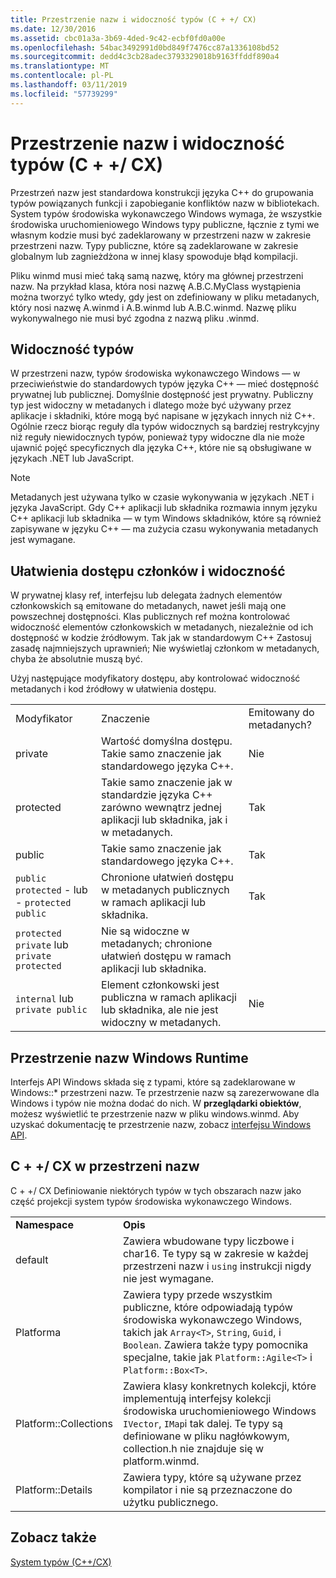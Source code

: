 ```yaml
---
title: Przestrzenie nazw i widoczność typów (C + +/ CX)
ms.date: 12/30/2016
ms.assetid: cbc01a3a-3b69-4ded-9c42-ecbf0fd0a00e
ms.openlocfilehash: 54bac3492991d0bd849f7476cc87a1336108bd52
ms.sourcegitcommit: dedd4c3cb28adec3793329018b9163ffddf890a4
ms.translationtype: MT
ms.contentlocale: pl-PL
ms.lasthandoff: 03/11/2019
ms.locfileid: "57739299"
---
```

# <a name="namespaces-and-type-visibility-ccx-"></a>Przestrzenie nazw i widoczność typów (C + +/ CX)

Przestrzeń nazw jest standardowa konstrukcji języka C++ do grupowania typów powiązanych funkcji i zapobieganie konfliktów nazw w bibliotekach. System typów środowiska wykonawczego Windows wymaga, że wszystkie środowiska uruchomieniowego Windows typy publiczne, łącznie z tymi we własnym kodzie musi być zadeklarowany w przestrzeni nazw w zakresie przestrzeni nazw. Typy publiczne, które są zadeklarowane w zakresie globalnym lub zagnieżdżona w innej klasy spowoduje błąd kompilacji.

Pliku winmd musi mieć taką samą nazwę, który ma głównej przestrzeni nazw. Na przykład klasa, która nosi nazwę A.B.C.MyClass wystąpienia można tworzyć tylko wtedy, gdy jest on zdefiniowany w pliku metadanych, który nosi nazwę A.winmd i A.B.winmd lub A.B.C.winmd. Nazwę pliku wykonywalnego nie musi być zgodna z nazwą pliku .winmd.

## <a name="type-visibility"></a>Widoczność typów

W przestrzeni nazw, typów środowiska wykonawczego Windows — w przeciwieństwie do standardowych typów języka C++ — mieć dostępność prywatnej lub publicznej. Domyślnie dostępność jest prywatny. Publiczny typ jest widoczny w metadanych i dlatego może być używany przez aplikacje i składniki, które mogą być napisane w językach innych niż C++. Ogólnie rzecz biorąc reguły dla typów widocznych są bardziej restrykcyjny niż reguły niewidocznych typów, ponieważ typy widoczne dla nie może ujawnić pojęć specyficznych dla języka C++, które nie są obsługiwane w językach .NET lub JavaScript.

> [!NOTE]
> Metadanych jest używana tylko w czasie wykonywania w językach .NET i języka JavaScript. Gdy C++ aplikacji lub składnika rozmawia innym języku C++ aplikacji lub składnika — w tym Windows składników, które są również zapisywane w języku C++ — ma zużycia czasu wykonywania metadanych jest wymagane.

## <a name="member-accessibility-and-visibility"></a>Ułatwienia dostępu członków i widoczność

W prywatnej klasy ref, interfejsu lub delegata żadnych elementów członkowskich są emitowane do metadanych, nawet jeśli mają one powszechnej dostępności. Klas publicznych ref można kontrolować widoczność elementów członkowskich w metadanych, niezależnie od ich dostępność w kodzie źródłowym. Tak jak w standardowym C++ Zastosuj zasadę najmniejszych uprawnień; Nie wyświetlaj członkom w metadanych, chyba że absolutnie muszą być.

Użyj następujące modyfikatory dostępu, aby kontrolować widoczność metadanych i kod źródłowy w ułatwienia dostępu.

||||
|-|-|-|
|Modyfikator|Znaczenie|Emitowany do metadanych?|
|private|Wartość domyślna dostępu. Takie samo znaczenie jak standardowego języka C++.|Nie|
|protected|Takie samo znaczenie jak w standardzie języka C++ zarówno wewnątrz jednej aplikacji lub składnika, jak i w metadanych.|Tak|
|public|Takie samo znaczenie jak standardowego języka C++.|Tak|
|`public protected` - lub - `protected public`|Chronione ułatwień dostępu w metadanych publicznych w ramach aplikacji lub składnika.|Tak|
|`protected private` lub `private protected`|Nie są widoczne w metadanych; chronione ułatwień dostępu w ramach aplikacji lub składnika.||
|`internal` lub `private public`|Element członkowski jest publiczna w ramach aplikacji lub składnika, ale nie jest widoczny w metadanych.|Nie|

## <a name="windows-runtime-namespaces"></a>Przestrzenie nazw Windows Runtime

Interfejs API Windows składa się z typami, które są zadeklarowane w Windows::\* przestrzeni nazw. Te przestrzenie nazw są zarezerwowane dla Windows i typów nie można dodać do nich. W **przeglądarki obiektów**, możesz wyświetlić te przestrzenie nazw w pliku windows.winmd. Aby uzyskać dokumentację te przestrzenie nazw, zobacz [interfejsu Windows API](/uwp/api/).

## <a name="ccx-namespaces"></a>C + +/ CX w przestrzeni nazw

C + +/ CX Definiowanie niektórych typów w tych obszarach nazw jako część projekcji system typów środowiska wykonawczego Windows.

|||
|-|-|
|**Namespace**|**Opis**|
|default|Zawiera wbudowane typy liczbowe i char16. Te typy są w zakresie w każdej przestrzeni nazw i `using` instrukcji nigdy nie jest wymagane.|
|Platforma|Zawiera typy przede wszystkim publiczne, które odpowiadają typów środowiska wykonawczego Windows, takich jak `Array<T>`, `String`, `Guid`, i `Boolean`. Zawiera także typy pomocnika specjalne, takie jak `Platform::Agile<T>` i `Platform::Box<T>`.|
|Platform::Collections|Zawiera klasy konkretnych kolekcji, które implementują interfejsy kolekcji środowiska uruchomieniowego Windows `IVector`, `IMap`i tak dalej. Te typy są definiowane w pliku nagłówkowym, collection.h nie znajduje się w platform.winmd.|
|Platform::Details|Zawiera typy, które są używane przez kompilator i nie są przeznaczone do użytku publicznego.|

## <a name="see-also"></a>Zobacz także

[System typów (C++/CX)](../cppcx/type-system-c-cx.md)
